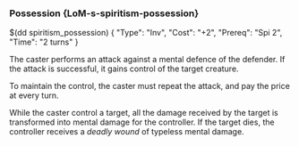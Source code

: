 ### Possession {LoM-s-spiritism-possession}

$(dd spiritism_possession) { 
"Type": "Inv",
"Cost": "+2",
"Prereq": "Spi 2",
"Time": "2 turns"
}

The caster performs an attack against a mental defence of the defender. If the
attack is successful, it gains control of the target creature.

To maintain the control, the caster must repeat the attack, and pay the price
at every turn.

While the caster control a target, all the damage received by the target is
transformed into mental damage for the controller. If the target dies, the
controller receives a *deadly wound* of typeless mental damage.
